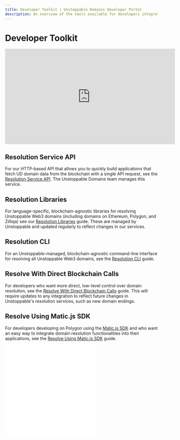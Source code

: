 ```yaml
---
title: Developer Toolkit | Unstoppable Domains Developer Portal
description: An overview of the tools available for developers integrating Unstoppable Web3 domain resolution with their Web3 applications.
---
```


# Developer Toolkit

<div class="video-container">
<iframe width="560" height="315" src="https://www.youtube.com/embed/vQLQ36lWH8Y" title="Tutorial: Introduction To Unstoppable Domains Resolution" frameborder="0" allow="accelerometer; autoplay; clipboard-write; encrypted-media; gyroscope; picture-in-picture" allowfullscreen></iframe>
</div>

## Resolution Service API

For our HTTP-based API that allows you to quickly build applications that fetch UD domain data from the blockchain with a single API request, see the [Resolution Service API](/developer-toolkit/resolution-integration-methods/resolution-service/overview.md). The Unstoppable Domains team manages this service.

## Resolution Libraries

For language-specific, blockchain-agnostic libraries for resolving Unstoppable Web3 domains (including domains on Ethereum, Polygon, and Zilliqa) see our [Resolution Libraries](/developer-toolkit/resolution-integration-methods/resolution-libraries/libraries-overview.md) guide. These are managed by Unstoppable and updated regularly to reflect changes in our services.

## Resolution CLI

For an Unstoppable-managed, blockchain-agnostic command-line interface for resolving all Unstoppable Web3 domains, see the [Resolution CLI](/developer-toolkit/resolution-integration-methods/resolution-cli.md) guide.

## Resolve With Direct Blockchain Calls

For developers who want more direct, low-level control over domain resolution, see the [Resolve With Direct Blockchain Calls](/developer-toolkit/resolution-integration-methods/direct-blockchain-calls/bc-overview.md) guide. This will require updates to any integration to reflect future changes in Unstoppable's resolution services, such as new domain endings.

## Resolve Using Matic.js SDK

For developers developing on Polygon using the [Matic.js SDK](https://github.com/maticnetwork/matic.js) and who want an easy way to integrate domain resolution functionalities into their applications, see the [Resolve Using Matic.js SDK](/developer-toolkit/resolution-integration-methods/resolution-libraries/resolve-with-maticjs.md) guide.

<embed src="/snippets/_discord.md" />

<embed src="/snippets/_developer-survey-embed.md" />
